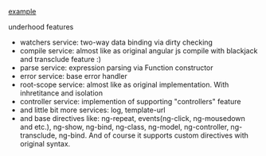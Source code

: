 [example](http://tuch.github.io/savajs/example/build/index.html)

underhood features
- watchers service: two-way data binding via dirty checking
- compile service: almost like as original angular js compile with blackjack and transclude feature :)
- parse service: expression parsing via Function constructor
- error service: base error handler
- root-scope service: almost like as original implementation. With inhretitance and isolation
- controller service: implemention of supporting "controllers" feature
- and little bit more services: log, template-url
- and base directives like: ng-repeat, events(ng-click, ng-mousedown and etc.), ng-show, ng-bind, ng-class, ng-model, ng-controller, ng-transclude, ng-bind. And of course it supports custom directives with original syntax.
